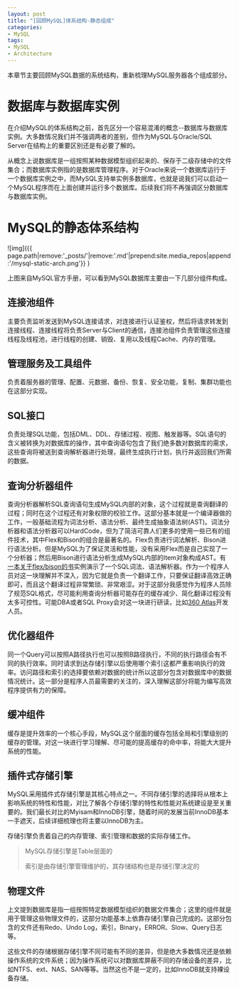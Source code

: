 ```yaml
---
layout: post
title: "[回顾MySQL]体系结构-静态组成"
categories:
- MySQL
tags:
- MySQL
- Architecture
---
```

本章节主要回顾MySQL数据的系统结构，重新梳理MySQL服务器各个组成部分。



# 数据库与数据库实例

在介绍MySQL的体系结构之前，首先区分一个容易混淆的概念--数据库与数据库实例。大多数情况我们并不强调两者的差别，但作为MySQL与Oracle/SQL Server在结构上的重要区别还是有必要了解的。

从概念上说数据库是一组按照某种数据模型组织起来的、保存于二级存储中的文件集合；而数据库实例指的是数据库管理程序。对于Oracle来说一个数据库运行于一个数据库实例之中，而MySQL支持单实例多数据库，也就是说我们可以启动一个MySQL程序而在上面创建并运行多个数据库。后续我们将不再强调区分数据库与数据库实例。

# MySQL的静态体系结构

![img]({{ page.path|remove:'_posts/'|remove:'.md'|prepend:site.media_repos|append:'/mysql-static-arch.png'}} )

上图来自MySQL官方手册，可以看到MySQL数据库主要由一下几部分组件构成。

## 连接池组件

  主要负责监听发送到MySQL连接请求，对连接进行认证鉴权，然后将请求转发到连接线程、连接线程将负责Server与Client的通信，连接池组件负责管理这些连接线程及线程池，进行线程的创建、销毁、复用以及线程Cache、内存的管理。
  
## 管理服务及工具组件

  负责着服务器的管理、配置、元数据、备份、恢复、安全功能，复制、集群功能也在这部分实现。

## SQL接口

  负责处理SQL功能，包括DML、DDL、存储过程、视图、触发器等。SQL语句的含义被转换为对数据库的操作，其中查询语句包含了我们绝多数对数据库的需求，这些查询将被送到查询解析器进行处理，最终生成执行计划，执行并返回我们所需的数据。

## 查询分析器组件

  查询分析器解析SQL查询语句生成MySQL内部的对象，这个过程就是查询翻译的过程；同时在这个过程还有对象权限的校验工作。这部分基本就是一个编译器做的工作，一般基础流程为词法分析、语法分析、最终生成抽象语法树(AST)。词法分析器和语法分析器可以HardCode，但为了简洁可靠人们更多的使用一些已有的组件技术，其中Flex和Bison的组合是最著名的。Flex负责进行词法解析、Bison进行语法分析。但是MySQL为了保证灵活和性能，没有采用Flex而是自己实现了一个分析器；然后用Bison进行语法分析生成MySQL内部的Item对象构成AST。有[一本关于flex/bison的书](https://www.safaribooksonline.com/library/view/flex-bison/9780596805418/ch04.html)实例演示了一个SQL词法、语法解析器。作为一个程序人员对这一块理解并不深入，因为它就是负责一个翻译工作，只要保证翻译高效正确即可，而且这个翻译过程非常繁琐、非常艰涩。对于这部分我感觉作为程序人员除了规范SQL格式，尽可能利用查询分析器可能存在的缓存减少、简化翻译过程没有太多可控性。可能DBA或者SQL Proxy会对这一块进行研读，比如[360 Atlas](https://github.com/Qihoo360/Atlas)开发人员。

## 优化器组件

  同一个Query可以按照A路径执行也可以按照B路径执行，不同的执行路径会有不同的执行效率。同时请求到达存储引擎以后使用哪个索引这都严重影响执行的效率。访问路径和索引的选择要依赖对数据的统计所以这部分包含对数据库中的数据情况统计。这一部分是程序人员最需要的关注的，深入理解这部分将能为编写高效程序提供有力的保障。

## 缓冲组件

  缓存是提升效率的一个核心手段，MySQL这个层面的缓存包括全局和引擎级别的缓存的管理。对这一块进行学习理解、尽可能的提高缓存的命中率，将能大大提升系统的性能。

## 插件式存储引擎

  MySQL采用插件式存储引擎是其核心特点之一。不同存储引擎的选择将从根本上影响系统的特性和性能，对比了解各个存储引擎的特性和性能对系统建设是至关重要的。我们最长对比的Myisam和InnoDB引擎，随着时间的发展当前InnoDB基本一手遮天，后续详细梳理也将主要以InnoDB为主。

  存储引擎负责着自己的内存管理、索引管理和数据的实际存储工作。

  > MySQL存储引擎是Table层面的
  >
  > 索引是由存储引擎管理维护的，其存储结构也是存储引擎决定的


## 物理文件

  上文提到数据库是指一组按照特定数据模型组织的数据文件集合；这里的组件就是用于管理这些物理文件的，这部分功能基本上依靠存储引擎自己完成的。这部分包含的文件还有Redo、Undo Log，索引，Binary，ERROR、Slow、Query日志等。

  这些文件的存储根据存储引擎不同可能有不同的差异，但是绝大多数情况还是依赖操作系统的文件系统；因为操作系统可以对数据库屏蔽不同的存储设备的差异，比如NTFS、ext、NAS、SAN等等。当然这也不是一定的，比如InnoDB就支持裸设备存储。
